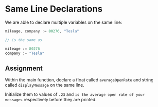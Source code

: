 # Same Line Declarations

We are able to declare multiple variables on the same line:

```go
mileage, company := 80276, "Tesla"

// is the same as

mileage := 80276
company := "Tesla"
```
## Assignment

Within the main function, declare a float called `averageOpenRate` and string called `displayMessage` on the same line.

Initialize them to values of `.23` and `is the average open rate of your messages` respectively before they are printed.
